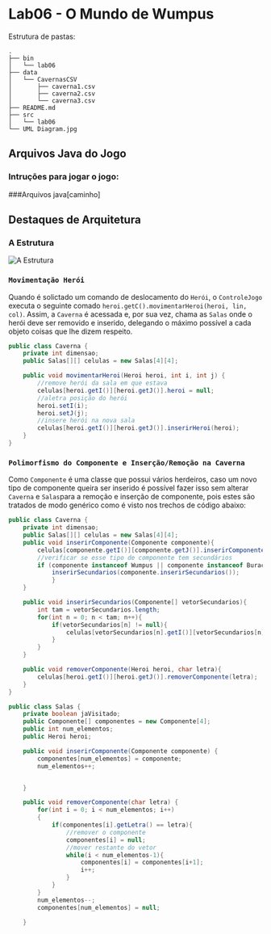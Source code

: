 
# Lab06 - O Mundo de Wumpus

Estrutura de pastas:
~~~
.
├── bin
│   └── lab06
├── data
│   └── CavernasCSV
│       ├── caverna1.csv
│       ├── caverna2.csv
│       └── caverna3.csv
├── README.md
├── src
│   └── lab06
└── UML Diagram.jpg

~~~

## Arquivos Java do Jogo

### Intruções para jogar o jogo:

###Arquivos java[caminho]


## Destaques de Arquitetura

### A Estrutura

![A Estrutura](https://github.com/[gigennari]/[projetospoo]/blob/[branch]/image.jpg?raw=true)

### `Movimentação Herói`


Quando é solictado um comando de deslocamento do `Herói`, o `ControleJogo` executa o seguinte comado
``heroi.getC().movimentarHeroi(heroi, lin, col)``. Assim, a `Caverna` é acessada e, por sua vez, chama 
as `Salas` onde o herói deve ser removido e inserido, delegando o máximo possível a cada objeto coisas que lhe dizem 
respeito.

```java
public class Caverna {
    private int dimensao;
    public Salas[][] celulas = new Salas[4][4];

    public void movimentarHeroi(Heroi heroi, int i, int j) {
        //remove herói da sala em que estava
        celulas[heroi.getI()][heroi.getJ()].heroi = null;
        //aletra posição do herói
        heroi.setI(i);
        heroi.setJ(j);
        //insere herói na nova sala
        celulas[heroi.getI()][heroi.getJ()].inserirHeroi(heroi);
    }
}
```

### `Polimorfismo do Componente e Inserção/Remoção na Caverna`

Como `Componente` é uma classe que possui vários herdeiros, caso 
um novo tipo de componente queira ser inserido é possível fazer 
isso sem alterar `Caverna` e `Salas`para a remoção e inserção de 
componente, pois estes são tratados de modo genérico como
é visto nos trechos de código abaixo:

```java
public class Caverna {
    private int dimensao;
    public Salas[][] celulas = new Salas[4][4];
    public void inserirComponente(Componente componente){
        celulas[componente.getI()][componente.getJ()].inserirComponente(componente);
        //verificar se esse tipo de componente tem secundários
        if (componente instanceof Wumpus || componente instanceof Buraco) {
            inserirSecundarios(componente.inserirSecundarios());
            }
    }

    public void inserirSecundarios(Componente[] vetorSecundarios){
        int tam = vetorSecundarios.length;
        for(int n = 0; n < tam; n++){
            if(vetorSecundarios[n] != null){
                celulas[vetorSecundarios[n].getI()][vetorSecundarios[n].getJ()].inserirComponente(vetorSecundarios[n]);
            }
        }
    }

    public void removerComponente(Heroi heroi, char letra){
        celulas[heroi.getI()][heroi.getJ()].removerComponente(letra);
    }
}
```

```java
public class Salas {
    private boolean jaVisitado;
    public Componente[] componentes = new Componente[4];
    public int num_elementos;
    public Heroi heroi;

    public void inserirComponente(Componente componente) {
        componentes[num_elementos] = componente;
        num_elementos++;


    }

    public void removerComponente(char letra) {
        for(int i = 0; i < num_elementos; i++)
        {
            if(componentes[i].getLetra() == letra){
                //remover o componente
                componentes[i] = null;
                //mover restante do vetor
                while(i < num_elementos-1){
                    componentes[i] = componentes[i+1];
                    i++;
                }
            }
        }
        num_elementos--;
        componentes[num_elementos] = null;

    }
    
```

